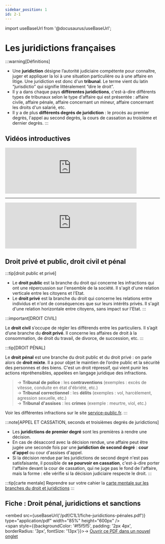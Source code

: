 ```yaml
---
sidebar_position: 1
id: 2-1
---
```

import useBaseUrl from '@docusaurus/useBaseUrl';

# Les juridictions françaises

:::warning[Définitions] 
- Une **juridiction** désigne l’autorité judiciaire compétente pour connaître, juger et appliquer la loi à une situation particulière ou à une affaire en litige. Une juridiction est donc d'un **tribunal**. Le terme vient du latin “jurisdictio” qui signifie littéralement “dire le droit”.
- Il y a dans chaque pays **différentes juridictions**, c'est-à-dire différents types de tribunaux selon le type d'affaire qui est présentée : affaire civile, affaire pénale, affaire concernant un mineur, affaire concernant les droits d'un salarié, etc.
- Il y a de plus **différents degrés de juridiction** : le procès au premier degrès, l'appel au second degrès, la cours de cassation au troisième et dernier degrès.
:::

## Vidéos introductives

<iframe src="https://www.youtube.com/embed/jqEsqJ73Ef8" width="85%" style={{aspectRatio: "560/315"}} frameborder="0" allowfullscreen allow="accelerometer; autoplay; clipboard-write; encrypted-media; gyroscope; picture-in-picture; web-share"></iframe>

---

<iframe src="https://www.youtube.com/embed/YJzSbo8tpzY" width="85%" style={{aspectRatio: "560/315"}} frameborder="0" allowfullscreen allow="accelerometer; autoplay; clipboard-write; encrypted-media; gyroscope; picture-in-picture; web-share"></iframe>

## Droit privé et public, droit civil et pénal


:::tip[droit public et privé]
- Le **droit public** est la branche du droit qui concerne les infractions qui ont une répercussion sur l'ensemble de la société. Il s'agit d'une relation verticale entre les citoyens et l'Etat. 
- Le **droit privé** est la branche du droit qui concerne les relations entre individus et n'ont de conséquences que sur leurs intérêts privés. Il s'agit d'une relation horizontale entre citoyens, sans impact sur l'Etat.
:::

:::important[DROIT CIVIL]

Le **droit civil** s’occupe de régler les différends entre les particuliers.  Il s’agit d’une branche du **droit privé**. Il concerne les affaires de droit à la consommation, de droit du travail, de divorce, de succession, etc. 
:::

:::tip[DROIT PÉNAL]

Le **droit pénal** est une branche du droit public et du droit privé : on parle alors de **droit mixte**. Il a pour objet le maintien de l’ordre public et la sécurité des personnes et des biens. C'est un droit répressif, qui vient punir les actions répréhensibles, appelées en langage juridique des infractions.  
> -> **Tribunal de police** : les **contraventions** (exemples : excès de vitesse, conduite en état d'ébriété, etc.)  
> -> **Tribunal correctionnel** : les **délits** (exemples : vol, harcèlement, agression sexuelle, etc.)      
> -> **Tribunal d'assises** : les **crimes** (exemple : meurtre, viol, etc.)   

Voir les différentes infractions sur le site [service-public.fr](https://www.service-public.fr/particuliers/vosdroits/F1157). 
:::

:::note[APPEL ET CASSATION, seconds et troisièmes degrés de juridictions]

- Les **juridictions de premier degré** sont les premières à rendre une décision. 
- En cas de désaccord avec la décision rendue, une affaire peut être jugée une seconde fois par une **juridiction de second degré** : **cour d'appel** ou cour d'assises d'appel. 
- Si la décision rendue par les juridictions de second degré n'est pas satisfaisante, il possible de **se pourvoir en cassation**, c'est-à-dire porter l'affaire devant la cour de cassation, qui ne juge pas le fond de l'affaire, mais la forme : elle vérifie si la décision judiciaire respecte le droit.
:::

:::tip[carte mentale]
Reprendre sur votre cahier la [carte mentale sur les branches du droit et juridictions](https://www.profauda.fr/schemas/cartes/juridictions.html)
:::

## Fiche : Droit pénal, juridictions et sanctions


<embed
  src={useBaseUrl('/pdf/C1L1/fiche-juridictions-pénales.pdf')}
  type="application/pdf"
  width="85%"
  height="600px"
/>
<br/>
<span style={{backgroundColor: '#f5f5f5', padding: '2px 4px', borderRadius: '3px', fontSize: '13px'}}>→ [Ouvrir ce PDF dans un nouvel onglet](/pdf/C1L1/fiche-juridictions-pénales.pdf)</span>


